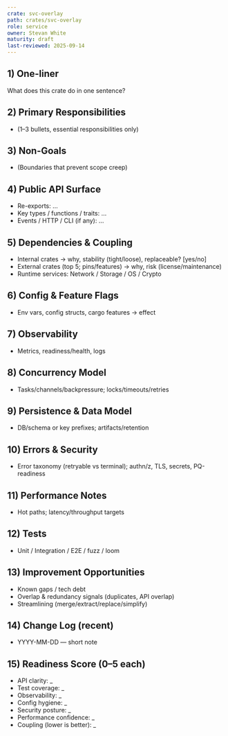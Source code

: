 ```yaml
---
crate: svc-overlay
path: crates/svc-overlay
role: service
owner: Stevan White
maturity: draft
last-reviewed: 2025-09-14
---
```


## 1) One-liner
What does this crate do in one sentence?

## 2) Primary Responsibilities
- (1–3 bullets, essential responsibilities only)

## 3) Non-Goals
- (Boundaries that prevent scope creep)

## 4) Public API Surface
- Re-exports: …
- Key types / functions / traits: …
- Events / HTTP / CLI (if any): …

## 5) Dependencies & Coupling
- Internal crates → why, stability (tight/loose), replaceable? [yes/no]
- External crates (top 5; pins/features) → why, risk (license/maintenance)
- Runtime services: Network / Storage / OS / Crypto

## 6) Config & Feature Flags
- Env vars, config structs, cargo features → effect

## 7) Observability
- Metrics, readiness/health, logs

## 8) Concurrency Model
- Tasks/channels/backpressure; locks/timeouts/retries

## 9) Persistence & Data Model
- DB/schema or key prefixes; artifacts/retention

## 10) Errors & Security
- Error taxonomy (retryable vs terminal); authn/z, TLS, secrets, PQ-readiness

## 11) Performance Notes
- Hot paths; latency/throughput targets

## 12) Tests
- Unit / Integration / E2E / fuzz / loom

## 13) Improvement Opportunities
- Known gaps / tech debt
- Overlap & redundancy signals (duplicates, API overlap)
- Streamlining (merge/extract/replace/simplify)

## 14) Change Log (recent)
- YYYY-MM-DD — short note

## 15) Readiness Score (0–5 each)
- API clarity: _
- Test coverage: _
- Observability: _
- Config hygiene: _
- Security posture: _
- Performance confidence: _
- Coupling (lower is better): _
